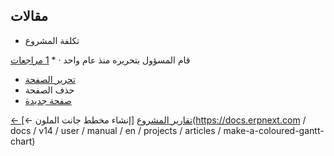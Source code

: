 ## مقالات

* تكلفة المشروع

قام المسؤول بتحريره منذ عام واحد · * [1 مراجعات](https://docs.erpnext.com/docs/v14/user/manual/en/projects/articles/revisions)
* [تحرير الصفحة](https://docs.erpnext.com/docs/v14/user/manual/en/projects/articles/edit-wiki)
* حذف الصفحة
* [صفحة جديدة](https://docs.erpnext.com/docs/v14/user/manual/en/projects/articles/new-wiki)

[← تقارير المشروع](https://docs.erpnext.com/docs/v14/user/manual/en/projects/project-reports) [إنشاء مخطط جانت الملون ←](https://docs.erpnext.com / docs / v14 / user / manual / en / projects / articles / make-a-coloured-gantt-chart)